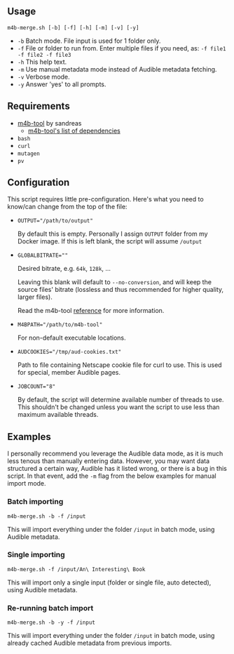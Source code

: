 
## Usage
`m4b-merge.sh [-b] [-f] [-h] [-m] [-v] [-y]`

- `-b` Batch mode. File input is used for 1 folder only.
- `-f` File or folder to run from. Enter multiple files if you need, as: `-f file1 -f file2 -f file3`
- `-h` This help text.
- `-m` Use manual metadata mode instead of Audible metadata fetching.
- `-v` Verbose mode.
- `-y` Answer 'yes' to all prompts.

## Requirements
- [m4b-tool](https://github.com/sandreas/m4b-tool) by sandreas
    - [m4b-tool's list of dependencies](https://github.com/sandreas/m4b-tool#ubuntu)
- `bash`
- `curl`
- `mutagen`
- `pv`

## Configuration
This script requires little pre-configuration. Here's what you need to know/can change from the top of the file:

- `OUTPUT="/path/to/output"`
  
  By default this is empty. Personally I assign `OUTPUT` folder from my Docker image. If this is left blank, the script will assume `/output`

- `GLOBALBITRATE=""`

    Desired bitrate, e.g. `64k`, `128k`, ...
    
    Leaving this blank will default to `--no-conversion`, and will keep the source files' bitrate (lossless and thus recommended for higher quality, larger files).

    Read the m4b-tool [reference](https://github.com/sandreas/m4b-tool#reference) for more information.

- `M4BPATH="/path/to/m4b-tool"`

    For non-default executable locations.

- `AUDCOOKIES="/tmp/aud-cookies.txt"`

    Path to file containing Netscape cookie file for curl to use. This is used for special, member Audible pages.

- `JOBCOUNT="8"`

    By default, the script will determine available number of threads to use. This shouldn't be changed unless you want the script to use less than maximum available threads.

## Examples
I personally recommend you leverage the Audible data mode, as it is much less tenous than manually entering data. However, you may want data structured a certain way, Audible has it listed wrong, or there is a bug in this script. In that event, add the `-m` flag from the below examples for manual import mode.

### Batch importing
```
m4b-merge.sh -b -f /input
```
This will import everything under the folder `/input` in batch mode, using Audible metadata.

### Single importing
```
m4b-merge.sh -f /input/An\ Interesting\ Book
```
This will import only a single input (folder or single file, auto detected), using Audible metadata.

### Re-running batch import
```
m4b-merge.sh -b -y -f /input
```
This will import everything under the folder `/input` in batch mode, using already cached Audible metadata from previous imports.